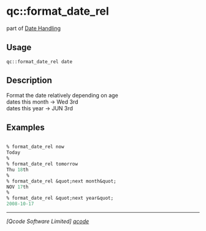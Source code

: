 qc::format_date_rel
===================

part of [Date Handling](../qc/wiki/DateHandling)

Usage
-----
`qc::format_date_rel date`

Description
-----------
Format the date relatively depending on age<br/>dates this month -> Wed 3rd<br/>dates this year -> JUN 3rd

Examples
--------
```tcl

% format_date_rel now
Today
% 
% format_date_rel tomorrow
Thu 18th
%
% format_date_rel &quot;next month&quot;
NOV 17th
%
% format_date_rel &quot;next year&quot;
2008-10-17

```

----------------------------------
*[Qcode Software Limited] [qcode]*

[qcode]: www.qcode.co.uk "Qcode Software"